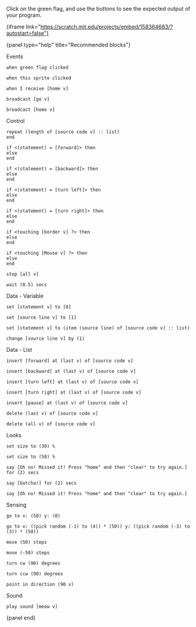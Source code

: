 Click on the green flag, and use the buttons to see the expected output of your program.

{iframe link="https://scratch.mit.edu/projects/embed/158364683/?autostart=false"}

{panel type="help" title="Recommended blocks"}

Events
```scratch:split:random
when green flag clicked

when this sprite clicked

when I receive [home v]

broadcast [go v]

broadcast [home v]
```

Control
```scratch:split:random
repeat (length of [source code v] :: list)
end

if <(statement) = [forward]> then
else
end

if <(statement) = [backward]> then
else
end

if <(statement) = [turn left]> then
else
end

if <(statement) = [turn right]> then
else
end

if <touching [border v] ?> then
else
end

if <touching [Mouse v] ?> then
else
end

stop [all v]

wait (0.5) secs
```

Data - Variable
```scratch:split:random
set [statement v] to [0]

set [source line v] to [1]

set [statement v] to (item (source line) of [source code v] :: list)

change [source line v] by (1)
```

Data - List
```scratch:split:random
insert [forward] at (last v) of [source code v]

insert [backward] at (last v) of [source code v]

insert [turn left] at (last v) of [source code v]

insert [turn right] at (last v) of [source code v]

insert [pause] at (last v) of [source code v]

delete (last v) of [source code v]

delete (all v) of [source code v]
```

Looks
```scratch:split:random
set size to (30) %

set size to (50) %

say [Oh no! Missed it! Press "home" and then "clear" to try again.] for (2) secs

say [Gotcha!] for (2) secs

say [Oh no! Missed it! Press "home" and then "clear" to try again.]
```

Sensing
```scratch:split:random
go to x: (50) y: (0)

go to x: ((pick random (-1) to (4)) * (50)) y: ((pick random (-3) to (3)) * (50))

move (50) steps

move (-50) steps

turn cw (90) degrees

turn ccw (90) degrees

point in direction (90 v)

```

Sound
```scratch:split:random
play sound [meow v]
```

{panel end}
